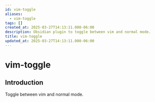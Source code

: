 ```yaml
---
id: vim-toggle
aliases:
  - vim-toggle
tags: []
created_at: 2025-03-27T14:13:11.000-06:00
description: Obsidian plugin to toggle between vim and normal mode.
title: vim-toggle
updated_at: 2025-03-27T14:13:11.000-06:00
---
```


# vim-toggle

## Introduction

Toggle between vim and normal mode.
